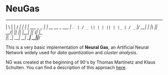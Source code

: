 # NeuGas


  _   _                _____
 | \ | |              / ____|
 |  \| |  ___  _   _ | |  __   __ _  ___
 | . ` | / _ \| | | || | |_ | / _` |/ __|
 | |\  ||  __/| |_| || |__| || (_| |\__ \
 |_| \_| \___| \__,_| \_____| \__,_||___/


This is a very basic implementation of **Neural Gas**, an Artificial Neural Network widely used for *data quantization* and *cluster analysis*.

NG was created at the beginning of 90's by Thomas Martinetz and Klaus Schulten. You can find a description of this approach [here](http://www.ks.uiuc.edu/Publications/Papers/PDF/MART91B/MART91B.pdf).
